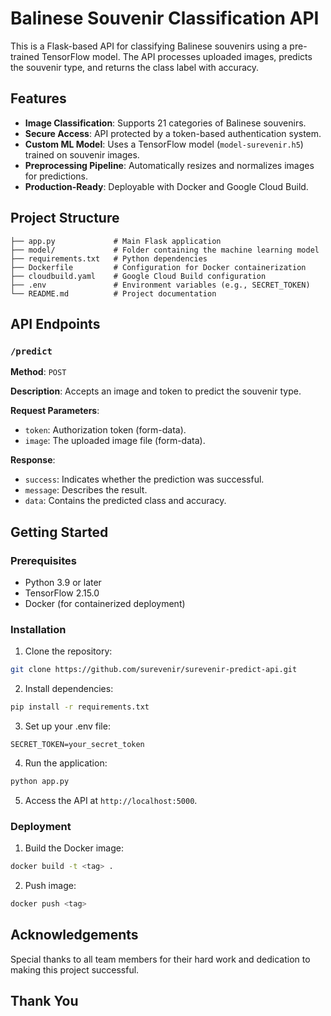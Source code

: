 # Balinese Souvenir Classification API

This is a Flask-based API for classifying Balinese souvenirs using a pre-trained TensorFlow model. The API processes uploaded images, predicts the souvenir type, and returns the class label with accuracy.

## Features

- **Image Classification**: Supports 21 categories of Balinese souvenirs.
- **Secure Access**: API protected by a token-based authentication system.
- **Custom ML Model**: Uses a TensorFlow model (`model-surevenir.h5`) trained on souvenir images.
- **Preprocessing Pipeline**: Automatically resizes and normalizes images for predictions.
- **Production-Ready**: Deployable with Docker and Google Cloud Build.

## Project Structure

```
├── app.py             # Main Flask application
├── model/             # Folder containing the machine learning model
├── requirements.txt   # Python dependencies
├── Dockerfile         # Configuration for Docker containerization
├── cloudbuild.yaml    # Google Cloud Build configuration
├── .env               # Environment variables (e.g., SECRET_TOKEN)
└── README.md          # Project documentation
```

## API Endpoints

### `/predict`

**Method**: `POST`

**Description**: Accepts an image and token to predict the souvenir type.

**Request Parameters**:
- `token`: Authorization token (form-data).
- `image`: The uploaded image file (form-data).

**Response**:
- `success`: Indicates whether the prediction was successful.
- `message`: Describes the result.
- `data`: Contains the predicted class and accuracy.

## Getting Started

### Prerequisites

- Python 3.9 or later
- TensorFlow 2.15.0
- Docker (for containerized deployment)

### Installation

1. Clone the repository:

```bash
git clone https://github.com/surevenir/surevenir-predict-api.git
```

2. Install dependencies:

```bash
pip install -r requirements.txt
```

3. Set up your .env file:

```
SECRET_TOKEN=your_secret_token
```

4. Run the application:

```bash
python app.py
```

5. Access the API at `http://localhost:5000`.

### Deployment

1. Build the Docker image:

```bash
docker build -t <tag> .
```

2. Push image:

```bash
docker push <tag>
```

## Acknowledgements

Special thanks to all team members for their hard work and dedication to making this project successful.

## Thank You
